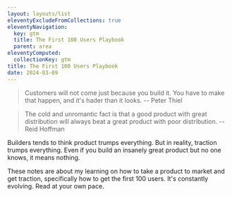 ```yaml
---
layout: layouts/list
eleventyExcludeFromCollections: true
eleventyNavigation:
  key: gtm
  title: The First 100 Users Playbook
  parent: area
eleventyComputed:
  collectionKey: gtm
title: The First 100 Users Playbook
date: 2024-03-09
---
```

> Customers will not come just because you build it. You have to make that happen, and it's hader than it looks. -- Peter Thiel

> The cold and unromantic fact is that a good product with great distribution will always beat a great product with poor distribution. -- Reid Hoffman

Builders tends to think product trumps everything. But in reality, traction trumps everything. Even if you build an insanely great product but no one knows, it means nothing. 

These notes are about my learning on how to take a product to market and get traction, specifically how to get the first 100 users. It's constantly evolving. Read at your own pace.